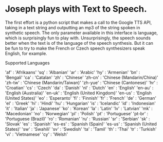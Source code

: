 # Joseph plays with Text to Speech.
The first effort is a python script that makes a call to the Google TTS API, taking in a text string and outputting an mp3 of the string spoken in synthetic speech. The only parameter available in this interface is language, which is surprisingly fun to play with. Unsurprisingly, the speech sounds better when the text is of the language of the speech synthesis. But it can be fun to try to make the French or Czech speech synthesizers speak English, for example.

Supported Languages

'af' : 'Afrikaans'
'sq' : 'Albanian'
'ar' : 'Arabic'
'hy' : 'Armenian'
'bn' : 'Bengali'
'ca' : 'Catalan'
'zh' : 'Chinese'
'zh-cn' : 'Chinese (Mandarin/China)'
'zh-tw' : 'Chinese (Mandarin/Taiwan)'
'zh-yue' : 'Chinese (Cantonese)'
'hr' : 'Croatian'
'cs' : 'Czech'
'da' : 'Danish'
'nl' : 'Dutch'
'en' : 'English'
'en-au' : 'English (Australia)'
'en-uk' : 'English (United Kingdom)'
'en-us' : 'English (United States)'
'eo' : 'Esperanto'
'fi' : 'Finnish'
'fr' : 'French'
'de' : 'German'
'el' : 'Greek'
'hi' : 'Hindi'
'hu' : 'Hungarian'
'is' : 'Icelandic'
'id' : 'Indonesian'
'it' : 'Italian'
'ja' : 'Japanese'
'ko' : 'Korean'
'la' : 'Latin'
'lv' : 'Latvian'
'mk' : 'Macedonian'
'no' : 'Norwegian'
'pl' : 'Polish'
'pt' : 'Portuguese'
'pt-br' : 'Portuguese (Brazil)'
'ro' : 'Romanian'
'ru' : 'Russian'
'sr' : 'Serbian'
'sk' : 'Slovak'
'es' : 'Spanish'
'es-es' : 'Spanish (Spain)'
'es-us' : 'Spanish (United States)'
'sw' : 'Swahili'
'sv' : 'Swedish'
'ta' : 'Tamil'
'th' : 'Thai'
'tr' : 'Turkish'
'vi' : 'Vietnamese'
'cy' : 'Welsh'
